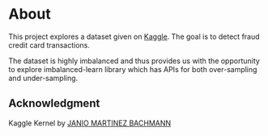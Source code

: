 # About

This project explores a dataset given on [Kaggle](https://www.kaggle.com/datasets/mlg-ulb/creditcardfraud). The goal is to detect fraud credit card transactions. 

The dataset is highly imbalanced and thus provides us with the opportunity to explore imbalanced-learn library which has APIs for both over-sampling and under-sampling.

## Acknowledgment

Kaggle Kernel by [JANIO MARTINEZ BACHMANN](https://www.kaggle.com/code/janiobachmann/credit-fraud-dealing-with-imbalanced-datasets/notebook)


